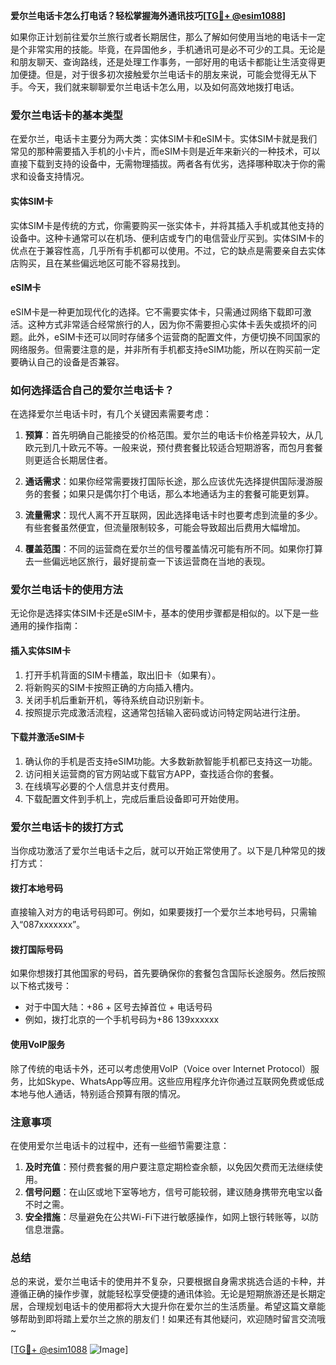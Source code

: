 **爱尔兰电话卡怎么打电话？轻松掌握海外通讯技巧[[TG💪+ @esim1088](https://t.me/s/esim1088)]**

如果你正计划前往爱尔兰旅行或者长期居住，那么了解如何使用当地的电话卡一定是个非常实用的技能。毕竟，在异国他乡，手机通讯可是必不可少的工具。无论是和朋友聊天、查询路线，还是处理工作事务，一部好用的电话卡都能让生活变得更加便捷。但是，对于很多初次接触爱尔兰电话卡的朋友来说，可能会觉得无从下手。今天，我们就来聊聊爱尔兰电话卡怎么用，以及如何高效地拨打电话。

### 爱尔兰电话卡的基本类型

在爱尔兰，电话卡主要分为两大类：实体SIM卡和eSIM卡。实体SIM卡就是我们常见的那种需要插入手机的小卡片，而eSIM卡则是近年来新兴的一种技术，可以直接下载到支持的设备中，无需物理插拔。两者各有优劣，选择哪种取决于你的需求和设备支持情况。

#### 实体SIM卡
实体SIM卡是传统的方式，你需要购买一张实体卡，并将其插入手机或其他支持的设备中。这种卡通常可以在机场、便利店或专门的电信营业厅买到。实体SIM卡的优点在于兼容性高，几乎所有手机都可以使用。不过，它的缺点是需要亲自去实体店购买，且在某些偏远地区可能不容易找到。

#### eSIM卡
eSIM卡是一种更加现代化的选择。它不需要实体卡，只需通过网络下载即可激活。这种方式非常适合经常旅行的人，因为你不需要担心实体卡丢失或损坏的问题。此外，eSIM卡还可以同时存储多个运营商的配置文件，方便切换不同国家的网络服务。但需要注意的是，并非所有手机都支持eSIM功能，所以在购买前一定要确认自己的设备是否兼容。

### 如何选择适合自己的爱尔兰电话卡？

在选择爱尔兰电话卡时，有几个关键因素需要考虑：

1. **预算**：首先明确自己能接受的价格范围。爱尔兰的电话卡价格差异较大，从几欧元到几十欧元不等。一般来说，预付费套餐比较适合短期游客，而包月套餐则更适合长期居住者。
   
2. **通话需求**：如果你经常需要拨打国际长途，那么应该优先选择提供国际漫游服务的套餐；如果只是偶尔打个电话，那么本地通话为主的套餐可能更划算。

3. **流量需求**：现代人离不开互联网，因此选择电话卡时也要考虑到流量的多少。有些套餐虽然便宜，但流量限制较多，可能会导致超出后费用大幅增加。

4. **覆盖范围**：不同的运营商在爱尔兰的信号覆盖情况可能有所不同。如果你打算去一些偏远地区旅行，最好提前查一下该运营商在当地的表现。

### 爱尔兰电话卡的使用方法

无论你是选择实体SIM卡还是eSIM卡，基本的使用步骤都是相似的。以下是一些通用的操作指南：

#### 插入实体SIM卡
1. 打开手机背面的SIM卡槽盖，取出旧卡（如果有）。
2. 将新购买的SIM卡按照正确的方向插入槽内。
3. 关闭手机后重新开机，等待系统自动识别新卡。
4. 按照提示完成激活流程，这通常包括输入密码或访问特定网站进行注册。

#### 下载并激活eSIM卡
1. 确认你的手机是否支持eSIM功能。大多数新款智能手机都已支持这一功能。
2. 访问相关运营商的官方网站或下载官方APP，查找适合你的套餐。
3. 在线填写必要的个人信息并支付费用。
4. 下载配置文件到手机上，完成后重启设备即可开始使用。

### 爱尔兰电话卡的拨打方式

当你成功激活了爱尔兰电话卡之后，就可以开始正常使用了。以下是几种常见的拨打方式：

#### 拨打本地号码
直接输入对方的电话号码即可。例如，如果要拨打一个爱尔兰本地号码，只需输入“087xxxxxxx”。

#### 拨打国际号码
如果你想拨打其他国家的号码，首先要确保你的套餐包含国际长途服务。然后按照以下格式拨号：
- 对于中国大陆：+86 + 区号去掉首位 + 电话号码
- 例如，拨打北京的一个手机号码为+86 139xxxxxx

#### 使用VoIP服务
除了传统的电话卡外，还可以考虑使用VoIP（Voice over Internet Protocol）服务，比如Skype、WhatsApp等应用。这些应用程序允许你通过互联网免费或低成本地与他人通话，特别适合预算有限的情况。

### 注意事项

在使用爱尔兰电话卡的过程中，还有一些细节需要注意：

1. **及时充值**：预付费套餐的用户要注意定期检查余额，以免因欠费而无法继续使用。
2. **信号问题**：在山区或地下室等地方，信号可能较弱，建议随身携带充电宝以备不时之需。
3. **安全措施**：尽量避免在公共Wi-Fi下进行敏感操作，如网上银行转账等，以防信息泄露。

### 总结

总的来说，爱尔兰电话卡的使用并不复杂，只要根据自身需求挑选合适的卡种，并遵循正确的操作步骤，就能轻松享受便捷的通讯体验。无论是短期旅游还是长期定居，合理规划电话卡的使用都将大大提升你在爱尔兰的生活质量。希望这篇文章能够帮助到即将踏上爱尔兰之旅的朋友们！如果还有其他疑问，欢迎随时留言交流哦~

[[TG💪+ @esim1088](https://t.me/s/esim1088) ![Image](https://i.postimg.cc/4NQfJmqS/Snipaste-2025-05-13-00-14-12.png)]